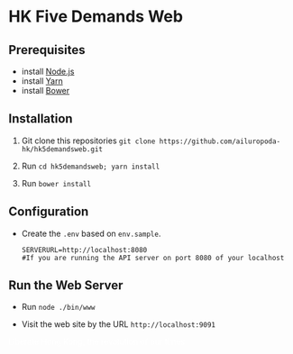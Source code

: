 # HK Five Demands Web

## Prerequisites

- install [Node.js](https://nodejs.org/en/download/package-manager/)
- install [Yarn](https://yarnpkg.com/lang/en/docs/install/#mac-stable)
- install [Bower](https://bower.io/) 

## Installation

1. Git clone this repositories 
  `git clone https://github.com/ailuropoda-hk/hk5demandsweb.git`
  
2. Run `cd hk5demandsweb; yarn install`

3. Run `bower install`

## Configuration

- Create the `.env` based on `env.sample`. 

  ```
  SERVERURL=http://localhost:8080
  #If you are running the API server on port 8080 of your localhost
  ```
  
## Run the Web Server

- Run `node ./bin/www`

- Visit the web site by the URL `http://localhost:9091`

<span style="color:white">Liberate Hong Kong, the revolution of our times</span>